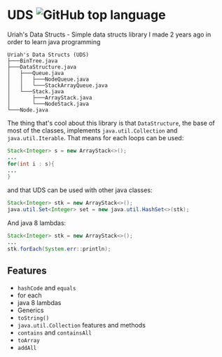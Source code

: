 # UDS   ![GitHub top language](https://img.shields.io/github/languages/top/UriahShaulMandel/UDS)
Uriah's Data Structs - Simple data structs library I made 2 years ago in order to learn java programming
```
Uriah's Data Structs (UDS)
├───BinTree.java
├───DataStructure.java
│   ├───Queue.java
│   │   ├───NodeQueue.java
│   │   └───StackArrayQueue.java
│   └───Stack.java
│       ├───ArrayStack.java
│       └───NodeStack.java
└───Node.java
```


The thing that's cool about this library is that `DataStructure`, the base of most of the classes, implements `java.util.Collection` and `java.util.Iterable`.
That means for each loops can be used:
```java
Stack<Integer> s = new ArrayStack<>();
...
for(int i : s){
...
}

```
and that UDS can be used with other java classes:
```java
Stack<Integer> stk = new ArrayStack<>();
java.util.Set<Integer> set = new java.util.HashSet<>(stk);
```
And java 8 lambdas:
```java
Stack<Integer> stk = new ArrayStack<>();
...
stk.forEach(System.err::println);
```
 
 ## Features
 - `hashCode` and `equals`
 - for each
 - java 8 lambdas
 - Generics
 - `toString()`
 - `java.util.Collection` features and methods
 - `contains` and `containsAll`
 - `toArray`
 - `addAll`
